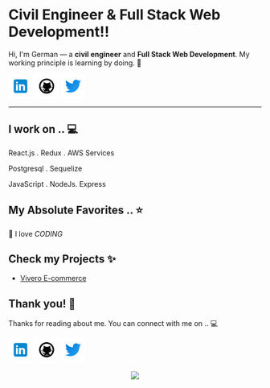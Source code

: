 
<!-- links to social media icons -->
<!-- no need to change these -->

<!-- icons  -->

[1.1]: https://github.com/GerMoren/GerMoren/blob/main/assets/icons/icons8-linkedin-48.png (linkedin icon with padding)
[2.1]: https://github.com/GerMoren/GerMoren/blob/main/assets/icons/icons8-github-48.png (github icon with padding)
[3.1]: https://github.com/GerMoren/GerMoren/blob/main/assets/icons/icons8-twitter-48.png (twitter icon with padding)
<!-- [4.1]: https://github.com/GerMoren/GerMoren/blob/master/assets/icons/icons8-medium-new-48.png (medium icon with padding)
[5.1]: https://github.com/GerMoren/GerMoren/blob/master/assets/icons/icons8-stack-overflow-48.png (stackoverflow icon with padding)
[6.1]: https://github.com/GerMoren/GerMoren/blob/master/assets/icons/icons8-dev-48.png (dev icon with padding) -->

<!-- links to my social media accounts -->

[1]: https://www.linkedin.com/in/germanmoren
[2]: https://www.github.com/GerMoren
[3]: https://www.twitter.com/MorenGer_
<!-- [4]: http://www.medium.com/@ombharatiya
[5]: https://stackoverflow.com/users/8454203/om-bharatiya
[6]: http://dev.to/ombharatiya -->


# Civil Engineer & Full Stack Web Development!!


Hi, I'm German — a **civil engineer** and **Full Stack Web Development**. My working principle is learning by doing. 💯

<!-- section - intro -->

<!-- section - social media icons -->

[![linkedin GerMoren][1.1]][1]
[![github GerMoren][2.1]][2]
[![twitter GerMoren][3.1]][3]
<!--
[![medium ombharatiya][4.1]][4]
[![stackoverflow om-bharatiya][5.1]][5]
[![dev to ombharatiya][6.1]][6] -->

<!-- section - social media icons -->

 ---

<!-- section - skills -->

## I work on .. 💻

React.js . Redux . AWS Services

Postgresql . Sequelize

JavaScript . NodeJs. Express

<!-- section - skills -->

<!-- section - job details -->

<!-- ## On the job  💯-->

<!--  Software Engineer - [**HashedIn**](https://hashedin.com)  ⭐-->

<!-- Microsoft Student Partner & AI Rockstar - [**Microsoft**](https://studentambassadors.microsoft.com/en-us)-->

<!-- Research & Development Engineer Intern - [**ISRO**](https://www.isro.gov.in) -->


<!-- section - job details -->


<!-- section - interests -->

## My Absolute Favorites .. ⭐

🦄 I love _CODING_ 

<!-- 👨‍💻 I _BUILD_ resilient apps & services -->

<!--📰 Reading & writing _TECH BLOGS_ -->

<!-- 🍕 _HACKATHONS_ & problem solving -->

<!-- section - interests -->

<!-- section - blogs -->

## Check my Projects ✨

- [Vivero E-commerce](https://vivero.vercel.app/home)


## Thank you! 🙏

Thanks for reading about me. You can connect with me on .. 💻

<!-- section - social media icons -->

[![linkedin GerMoren][1.1]][1]
[![github GerMoren][2.1]][2]
[![twitter GerMoren][3.1]][3]
<!--
[![medium ombharatiya][4.1]][4]
[![stackoverflow om-bharatiya][5.1]][5]
[![dev to ombharatiya][6.1]][6] -->

<!-- section - social media icons -->
<p align='center'>
<img align='center' src="https://visitor-badge.glitch.me/badge?page_id=GerMoren.visitor-badge">
 <p/>

